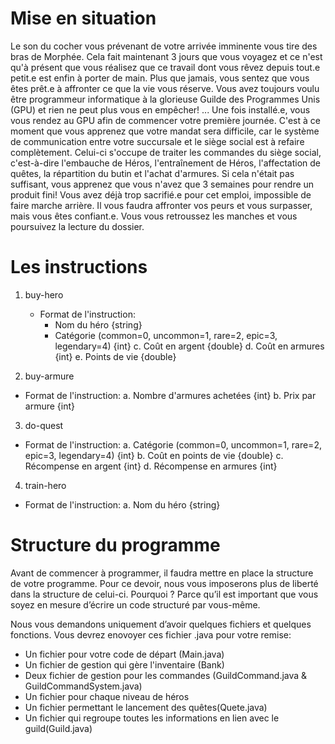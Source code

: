# Mise en situation
Le son du cocher vous prévenant de votre arrivée imminente vous tire des bras de Morphée. Cela fait maintenant 3 jours que vous voyagez et ce n'est qu'à présent que vous réalisez que ce travail dont vous rêvez depuis tout.e petit.e est enfin à porter de main. Plus que jamais, vous sentez que vous êtes prêt.e à affronter ce que la vie vous réserve. Vous avez toujours voulu être programmeur informatique à la glorieuse Guilde des Programmes Unis (GPU) et rien ne peut plus vous en empêcher! 
... 
Une fois installé.e, vous vous rendez au GPU afin de commencer votre première journée. C'est à ce moment que vous apprenez que votre mandat sera difficile, car le système de communication entre votre succursale et le siège social est à refaire complètement. Celui-ci s'occupe de traiter les commandes du siège social, c'est-à-dire l'embauche de Héros, l'entraînement de Héros, l'affectation de quêtes, la répartition du butin et l'achat d'armures. Si cela n'était pas suffisant, vous apprenez que vous n'avez que 3 semaines pour rendre un produit fini! Vous avez déjà trop sacrifié.e pour cet emploi, impossible de faire marche arrière. Il vous faudra affronter vos peurs et vous surpasser, mais vous êtes confiant.e. Vous vous retroussez les manches et vous poursuivez la lecture du dossier.

# Les instructions
1. buy-hero
   - Format de l'instruction:
     - Nom du héro {string}
     - Catégorie (common=0, uncommon=1, rare=2, epic=3, legendary=4) {int}
     c. Coût en argent {double}
     d. Coût en armures {int}
     e. Points de vie {double}

2. buy-armure
  - Format de l'instruction:
    a. Nombre d'armures achetées {int}
    b. Prix par armure {int}

3. do-quest
  - Format de l'instruction:
    a. Catégorie (common=0, uncommon=1, rare=2, epic=3, legendary=4) {int}
    b. Coût en points de vie {double}
    c. Récompense en argent {int}
    d. Récompense en armures {int}

4. train-hero
  - Format de l'instruction:
    a. Nom du héro {string}
    
 # Structure du programme
Avant de commencer à programmer, il faudra mettre en place la structure de votre programme. Pour ce devoir, nous vous imposerons plus de liberté dans la structure de celui-ci. Pourquoi ? Parce qu’il est important que vous soyez en mesure d’écrire un code structuré par vous-même.

Nous vous demandons uniquement d’avoir quelques fichiers et quelques fonctions. Vous devrez enovoyer ces fichier .java pour votre remise:
* Un fichier pour votre code de départ (Main.java)
* Un fichier de gestion qui gère l'inventaire (Bank)
* Deux fichier de gestion pour les commandes (GuildCommand.java & GuildCommandSystem.java)
* Un fichier pour chaque niveau de héros
* Un fichier permettant le lancement des quêtes(Quete.java)
* Un fichier qui regroupe toutes les informations en lien avec le guild(Guild.java)
